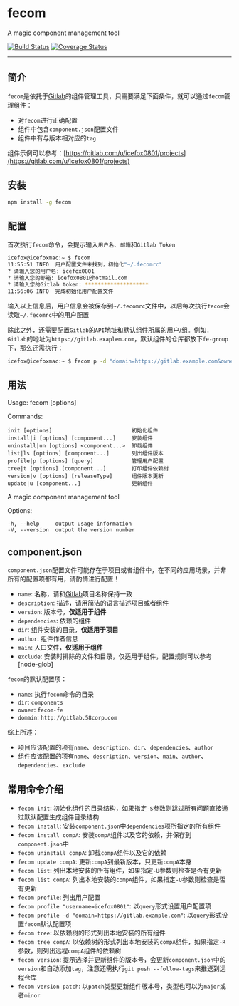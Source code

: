 # fecom
A magic component management tool

[![Build Status](https://travis-ci.org/icefox0801/fecom.svg?branch=master)](https://travis-ci.org/icefox0801/fecom)
[![Coverage Status](https://coveralls.io/repos/github/icefox0801/fecom/badge.svg?branch=master)](https://coveralls.io/github/icefox0801/fecom?branch=master)

---
## 简介
`fecom`是依托于[Gitlab](https://about.gitlab.com/)的组件管理工具，只需要满足下面条件，就可以通过`fecom`管理组件：

+ 对`fecom`进行正确配置
+ 组件中包含`component.json`配置文件
+ 组件中有与版本相对应的`tag`

组件示例可以参考：[https://gitlab.com/u/icefox0801/projects](https://gitlab.com/u/icefox0801/projects)

## 安装
```sh
npm install -g fecom
```

## 配置
首次执行`fecom`命令，会提示输入`用户名`、`邮箱`和`Gitlab Token`
```sh
icefox@icefoxmac:~ $ fecom
11:55:51 INFO  用户配置文件未找到，初始化"~/.fecomrc"
? 请输入您的用户名: icefox0801
? 请输入您的邮箱: icefox0801@hotmail.com
? 请输入您的Gitlab token: ********************
11:56:06 INFO  完成初始化用户配置文件
```
输入以上信息后，用户信息会被保存到`~/.fecomrc`文件中，以后每次执行`fecom`会读取`~/.fecomrc`中的用户配置

除此之外，还需要配置`Gitlab`的`API`地址和默认组件所属的用户/组。例如，`Gitlab`的地址为`https://gitlab.exaplem.com`，默认组件的仓库都放下`fe-group`下，那么还需执行：
```sh
icefox@icefoxmac:~ $ fecom p -d "domain=https://gitlab.example.com&owner=fe-group"
```

## 用法
  Usage: fecom [options]


  Commands:

    init [options]                         初始化组件
    install|i [options] [component...]     安装组件
    uninstall|un [options] <component...>  卸载组件
    list|ls [options] [component...]       列出组件版本
    profile|p [options] [query]            管理用户配置
    tree|t [options] [component...]        打印组件依赖树
    version|v [options] [releaseType]      组件版本更新
    update|u [component...]                更新组件

  A magic component management tool

  Options:

    -h, --help     output usage information
    -V, --version  output the version number

## component.json
`component.json`配置文件可能存在于项目或者组件中，在不同的应用场景，并非所有的配置项都有用，请酌情进行配置！

+ `name`: 名称，请和[Gitlab](https://about.gitlab.com/)项目名称保持一致
+ `description`: 描述，请用简洁的语言描述项目或者组件
+ `version`: 版本号，**仅适用于组件**
+ `dependencies`: 依赖的组件
+ `dir`: 组件安装的目录，**仅适用于项目**
+ `author`: 组件作者信息
+ `main`: 入口文件，**仅适用于组件**
+ `exclude`: 安装时排除的文件和目录，仅适用于组件，配置规则可以参考[node-glob]

`fecom`的默认配置项：
+ `name`: 执行`fecom`命令的目录
+ `dir`: `components`
+ `owner`: `fecom-fe`
+ `domain`: `http://gitlab.58corp.com`

综上所述：

+ 项目应该配置的项有`name`、`description`、`dir`、`dependencies`、`author`
+ 组件应该配置的项有`name`、`description`、`version`、`main`、`author`、`dependencies`、`exclude`

## 常用命令介绍
+ `fecom init`: 初始化组件的目录结构，如果指定`-S`参数则跳过所有问题直接通过默认配置生成组件目录结构
+ `fecom install`: 安装`component.json`中`dependencies`项所指定的所有组件
+ `fecom install compA`: 安装`compA`组件以及它的依赖，并保存到`component.json`中
+ `fecom uninstall compA`: 卸载`compA`组件以及它的依赖
+ `fecom update compA`: 更新`compA`到最新版本，只更新`compA`本身
+ `fecom list`: 列出本地安装的所有组件，如果指定`-U`参数则检查是否有更新
+ `fecom list compA`: 列出本地安装的`compA`组件，如果指定`-U`参数则检查是否有更新
+ `fecom profile`: 列出用户配置
+ `fecom profile "username=icefox0801"`: 以`query`形式设置用户配置项
+ `fecom profile -d "domain=https://gitlab.example.com"`: 以`query`形式设置`fecom`默认配置项
+ `fecom tree`: 以依赖树的形式列出本地安装的所有组件
+ `fecom tree compA`: 以依赖树的形式列出本地安装的`compA`组件，如果指定`-R`参数，则列出远程`compA`组件的依赖树
+ `fecom version`: 提示选择并更新组件的版本号，会更新`component.json`中的`version`和自动添加`tag`，注意还需执行`git push --follow-tags`来推送到远程仓库
+ `fecom version patch`: 以`patch`类型更新组件版本号，类型也可以为`major`或者`minor`

## 
